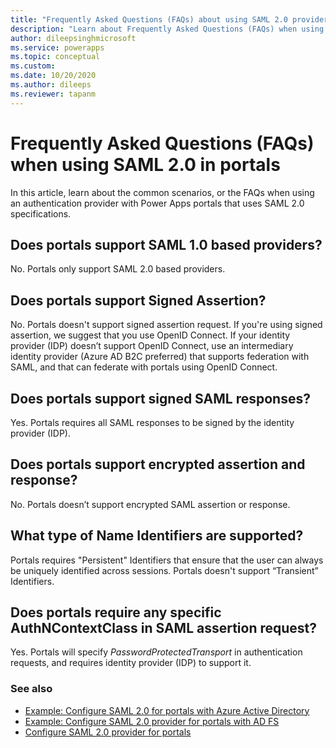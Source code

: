 ```yaml
---
title: "Frequently Asked Questions (FAQs) about using SAML 2.0 providers for authentication in Power Apps portals.  | MicrosoftDocs"
description: "Learn about Frequently Asked Questions (FAQs) when using SAML 2.0 providers for authentication in Power Apps portals."
author: dileepsinghmicrosoft
ms.service: powerapps
ms.topic: conceptual
ms.custom: 
ms.date: 10/20/2020
ms.author: dileeps
ms.reviewer: tapanm
---
```


# Frequently Asked Questions (FAQs) when using SAML 2.0 in portals

In this article, learn about the common scenarios, or the FAQs when using an authentication provider with Power Apps portals that uses SAML 2.0 specifications.

## Does portals support SAML 1.0 based providers?

No. Portals only support SAML 2.0 based providers.

## Does portals support Signed Assertion?

No. Portals doesn't support signed assertion request. If you're using signed assertion, we suggest that you use OpenID Connect. If your identity provider (IDP) doesn’t support OpenID Connect, use an intermediary identity provider (Azure AD B2C preferred) that supports federation with SAML, and that can federate with portals using OpenID Connect.

## Does portals support signed SAML responses?

Yes. Portals requires all SAML responses to be signed by the identity provider (IDP).

## Does portals support encrypted assertion and response?

No. Portals doesn’t support encrypted SAML assertion or response.

## What type of Name Identifiers are supported?

Portals requires "Persistent" Identifiers that ensure that the user can always be uniquely identified across sessions. Portals doesn't support “Transient” Identifiers.

## Does portals require any specific AuthNContextClass in SAML assertion request?

Yes. Portals will specify *PasswordProtectedTransport* in authentication requests, and requires identity provider (IDP) to support it.

### See also

- [Example: Configure SAML 2.0 for portals with Azure Active Directory](configure-saml2-settings-azure-ad.md)
- [Example: Configure SAML 2.0 provider for portals with AD FS](configure-saml2-settings.md)
- [Configure SAML 2.0 provider for portals](configure-saml2-provider.md)
